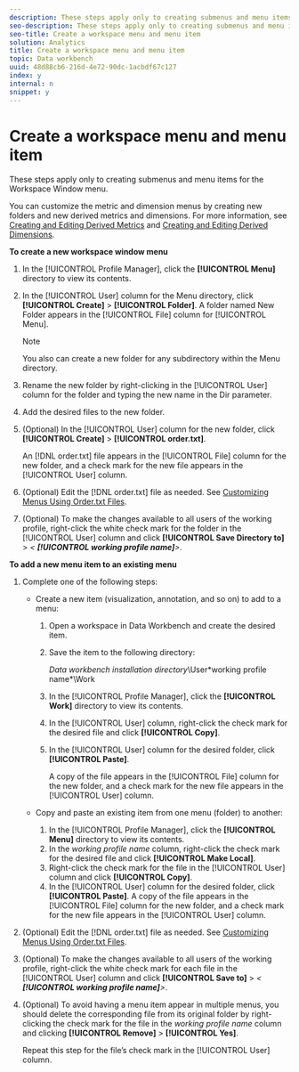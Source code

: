 ```yaml
---
description: These steps apply only to creating submenus and menu items for the Workspace Window menu.
seo-description: These steps apply only to creating submenus and menu items for the Workspace Window menu.
seo-title: Create a workspace menu and menu item
solution: Analytics
title: Create a workspace menu and menu item
topic: Data workbench
uuid: 48d88cb6-216d-4e72-90dc-1acbdf67c127
index: y
internal: n
snippet: y
---
```


# Create a workspace menu and menu item

These steps apply only to creating submenus and menu items for the Workspace Window menu.

You can customize the metric and dimension menus by creating new folders and new derived metrics and dimensions. For more information, see [Creating and Editing Derived Metrics](../../c_admin_intrf/c_prof_mgr/c_drvd_mtrcs.md#concept_E41723B342A849309874B26232224A40) and [Creating and Editing Derived Dimensions](../../c_admin_intrf/c_prof_mgr/c_dvrd_dim.md#concept_ECE3C3EA8CDF4FC796680173993BFF93).

**To create a new workspace window menu**

1. In the [!UICONTROL Profile Manager], click the **[!UICONTROL Menu]** directory to view its contents. 
1. In the [!UICONTROL User] column for the Menu directory, click **[!UICONTROL Create]** > **[!UICONTROL Folder]**. A folder named New Folder appears in the [!UICONTROL File] column for [!UICONTROL Menu].

   >[!NOTE]
   >
   >You also can create a new folder for any subdirectory within the Menu directory.

1. Rename the new folder by right-clicking in the [!UICONTROL User] column for the folder and typing the new name in the Dir parameter. 
1. Add the desired files to the new folder. 
1. (Optional) In the [!UICONTROL User] column for the new folder, click **[!UICONTROL Create]** > **[!UICONTROL order.txt]**.

   An [!DNL order.txt] file appears in the [!UICONTROL File] column for the new folder, and a check mark for the new file appears in the [!UICONTROL User] column. 

1. (Optional) Edit the [!DNL order.txt] file as needed. See [Customizing Menus Using Order.txt Files](../../c_intf_anlys_ftrs/c_ctm_menus/t_cstm_menus_ordr_files.md#task_A391800A8DD444DEB3E1516D5189F999). 
1. (Optional) To make the changes available to all users of the working profile, right-click the white check mark for the folder in the [!UICONTROL User] column and click **[!UICONTROL Save Directory to]** > *< **[!UICONTROL working profile name]**>*.

**To add a new menu item to an existing menu**

1. Complete one of the following steps:

    * Create a new item (visualization, annotation, and so on) to add to a menu:

        1. Open a workspace in Data Workbench and create the desired item. 
        1. Save the item to the following directory:

           *Data workbench installation directory*\User\*working profile name*\Work 
        
        1. In the [!UICONTROL Profile Manager], click the **[!UICONTROL Work]** directory to view its contents. 
        1. In the [!UICONTROL User] column, right-click the check mark for the desired file and click **[!UICONTROL Copy]**. 
        1. In the [!UICONTROL User] column for the desired folder, click **[!UICONTROL Paste]**.

           A copy of the file appears in the [!UICONTROL File] column for the new folder, and a check mark for the new file appears in the [!UICONTROL User] column.

    * Copy and paste an existing item from one menu (folder) to another:

        1. In the [!UICONTROL Profile Manager], click the **[!UICONTROL Menu]** directory to view its contents. 
        1. In the *working profile name* column, right-click the check mark for the desired file and click **[!UICONTROL Make Local]**. 
        1. Right-click the check mark for the file in the [!UICONTROL User] column and click **[!UICONTROL Copy]**. 
        1. In the [!UICONTROL User] column for the desired folder, click **[!UICONTROL Paste]**. A copy of the file appears in the [!UICONTROL File] column for the new folder, and a check mark for the new file appears in the [!UICONTROL User] column.

1. (Optional) Edit the [!DNL order.txt] file as needed. See [Customizing Menus Using Order.txt Files](../../c_intf_anlys_ftrs/c_ctm_menus/t_cstm_menus_ordr_files.md#task_A391800A8DD444DEB3E1516D5189F999). 
1. (Optional) To make the changes available to all users of the working profile, right-click the white check mark for each file in the [!UICONTROL User] column and click **[!UICONTROL Save to]** > *< **[!UICONTROL working profile name]**>*. 
1. (Optional) To avoid having a menu item appear in multiple menus, you should delete the corresponding file from its original folder by right-clicking the check mark for the file in the *working profile name* column and clicking **[!UICONTROL Remove]** > **[!UICONTROL Yes]**.

   Repeat this step for the file’s check mark in the [!UICONTROL User] column.

